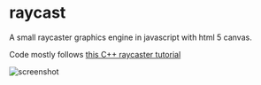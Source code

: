 # raycast
A small raycaster graphics engine in javascript with html 5 canvas.

Code mostly follows [this C++ raycaster tutorial](http://lodev.org/cgtutor/raycasting.html)

![screenshot](https://raw.githubusercontent.com/psaikko/raycast/master/screenshot.png)
